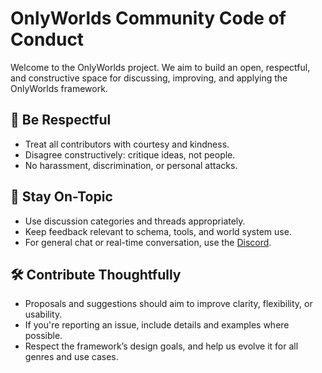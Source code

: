 # OnlyWorlds Community Code of Conduct

Welcome to the OnlyWorlds project. We aim to build an open, respectful, and constructive space for discussing, improving, and applying the OnlyWorlds framework.

## 💬 Be Respectful

- Treat all contributors with courtesy and kindness.
- Disagree constructively: critique ideas, not people.
- No harassment, discrimination, or personal attacks.

## 🧠 Stay On-Topic

- Use discussion categories and threads appropriately.
- Keep feedback relevant to schema, tools, and world system use.
- For general chat or real-time conversation, use the [Discord](https://discord.gg/twCjqvVBwb).

## 🛠 Contribute Thoughtfully

- Proposals and suggestions should aim to improve clarity, flexibility, or usability.
- If you're reporting an issue, include details and examples where possible.
- Respect the framework’s design goals, and help us evolve it for all genres and use cases.

 
